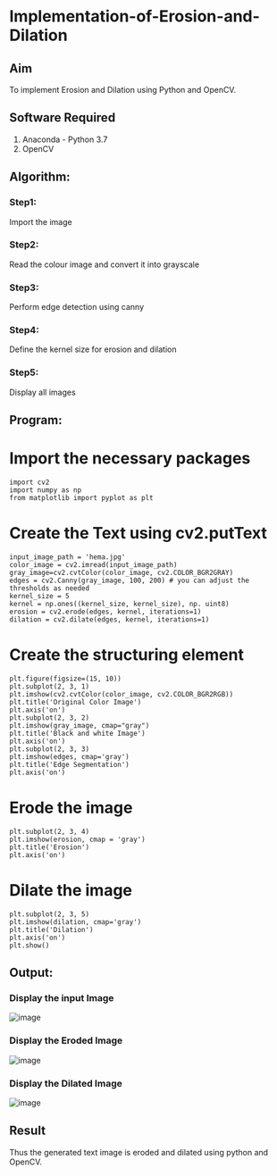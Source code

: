 # Implementation-of-Erosion-and-Dilation
## Aim
To implement Erosion and Dilation using Python and OpenCV.
## Software Required
1. Anaconda - Python 3.7
2. OpenCV
## Algorithm:
### Step1:
Import the image

### Step2:
Read the colour image and convert it into grayscale

### Step3:
Perform edge detection using canny

### Step4:
Define the kernel size for erosion and dilation

### Step5:
Display all images

 
## Program:
 
# Import the necessary packages
```
import cv2
import numpy as np
from matplotlib import pyplot as plt
```

# Create the Text using cv2.putText
```
input_image_path = 'hema.jpg'
color_image = cv2.imread(input_image_path)
gray_image=cv2.cvtColor(color_image, cv2.COLOR_BGR2GRAY)
edges = cv2.Canny(gray_image, 100, 200) # you can adjust the thresholds as needed
kernel_size = 5
kernel = np.ones((kernel_size, kernel_size), np. uint8)
erosion = cv2.erode(edges, kernel, iterations=1)
dilation = cv2.dilate(edges, kernel, iterations=1)
```

# Create the structuring element
```
plt.figure(figsize=(15, 10))
plt.subplot(2, 3, 1)
plt.imshow(cv2.cvtColor(color_image, cv2.COLOR_BGR2RGB))
plt.title('Original Color Image')
plt.axis('on')
plt.subplot(2, 3, 2)
plt.imshow(gray_image, cmap="gray")
plt.title('Black and white Image')
plt.axis('on')
plt.subplot(2, 3, 3)
plt.imshow(edges, cmap='gray')
plt.title('Edge Segmentation')
plt.axis('on')
```
# Erode the image
```
plt.subplot(2, 3, 4)
plt.imshow(erosion, cmap = 'gray')
plt.title('Erosion')
plt.axis('on')
```

# Dilate the image
```
plt.subplot(2, 3, 5)
plt.imshow(dilation, cmap='gray')
plt.title('Dilation')
plt.axis('on')
plt.show()

```
## Output:

### Display the input Image
![image](https://github.com/Sangavi-suresh/erosion-dilation/assets/118541861/e6e3b794-af73-4fb0-8466-1e6821a300df)


### Display the Eroded Image
![image](https://github.com/Sangavi-suresh/erosion-dilation/assets/118541861/ed033f43-9df5-4b2c-ac05-1bc063fb608f)


### Display the Dilated Image
![image](https://github.com/Sangavi-suresh/erosion-dilation/assets/118541861/01da8c70-1189-4caf-86ab-695361261e18)


## Result
Thus the generated text image is eroded and dilated using python and OpenCV.
